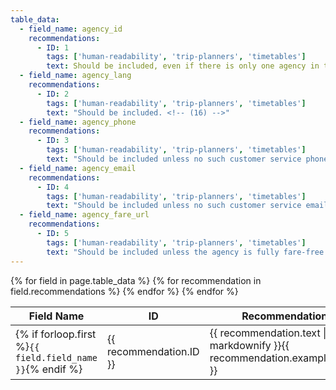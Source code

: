 ```yaml
---
table_data:
  - field_name: agency_id
    recommendations:
      - ID: 1
        tags: ['human-readability', 'trip-planners', 'timetables']
        text: Should be included, even if there is only one agency in the feed. (See also recommendation to include `agency_id` in [`routes.txt`](/best-practices/#routes) and [`fare_attributes.txt`](/best-practices/#fare-attributes)) <!-- (15) -->
  - field_name: agency_lang
    recommendations:
      - ID: 2
        tags: ['human-readability', 'trip-planners', 'timetables']
        text: "Should be included. <!-- (16) -->"
  - field_name: agency_phone
    recommendations:
      - ID: 3
        tags: ['human-readability', 'trip-planners', 'timetables']
        text: "Should be included unless no such customer service phone exists. <!-- (17) -->"
  - field_name: agency_email
    recommendations:
      - ID: 4
        tags: ['human-readability', 'trip-planners', 'timetables']
        text: "Should be included unless no such customer service email exists. <!-- (18) -->"
  - field_name: agency_fare_url
    recommendations:
      - ID: 5
        tags: ['human-readability', 'trip-planners', 'timetables']
        text: "Should be included unless the agency is fully fare-free. <!-- (19) -->"
---
```


<table class="recommendation">
  <thead>
    <tr>
      <th>Field Name</th>
      <th>ID</th>
      <th>Recommendation</th>
    </tr>
  </thead>
  <tbody>
    {% for field in page.table_data %}
      {% for recommendation in field.recommendations %}
    <tr id="{{ page.slug }}_{{ recommendation.ID }}" class="anchor-row{% if forloop.first %} field-row{% endif %}{% for tag in recommendation.tags %} {{ tag }}{% endfor %}">
      <td>{% if forloop.first %}<code>{{ field.field_name }}</code>{% endif %}</td>
      <td>{{ recommendation.ID }}</td>
      <td>{{ recommendation.text | markdownify }}{{ recommendation.example_table }}</td>
    </tr>
      {% endfor %}
    {% endfor %}
  </tbody>
</table>
